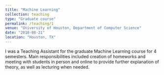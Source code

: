 ```yaml
---
title: "Machine Learning"
collection: teaching
type: "Graduate course"
permalink: /teaching/1
venue: "University of Houston, Department of Computer Science"
date: "2018-08-21"
location: "Houston, TX"
---
```


I was a Teaching Assistant for the graduate Machine Learning course for 4 semesters. Main responsibilities included creation of homeworks and meeting with students in person and online to provide further explanation of theory, as well as lecturing when needed.
